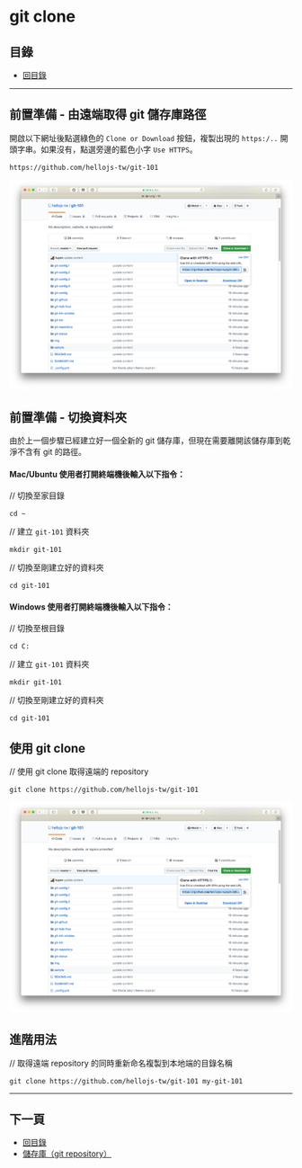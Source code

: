 # git clone

## 目錄
- [回目錄](../SUMMARY.md)

***


## 前置準備 - 由遠端取得 git 儲存庫路徑

開啟以下網址後點選綠色的 `Clone or Download` 按鈕，複製出現的 `https:/..` 開頭字串。如果沒有，點選旁邊的藍色小字 `Use HTTPS`。
```
https://github.com/hellojs-tw/git-101
```

![](../img/git-clone-1.png)


## 前置準備 - 切換資料夾

由於上一個步驟已經建立好一個全新的 git 儲存庫，但現在需要離開該儲存庫到乾淨不含有 git 的路徑。

#### Mac/Ubuntu 使用者打開終端機後輸入以下指令：

// 切換至家目錄
```
cd ~
```

// 建立 `git-101` 資料夾
```
mkdir git-101
```

// 切換至剛建立好的資料夾
```
cd git-101
```

#### Windows 使用者打開終端機後輸入以下指令：

// 切換至根目錄
```
cd C:
```

// 建立 `git-101` 資料夾
```
mkdir git-101
```

// 切換至剛建立好的資料夾
```
cd git-101
```

## 使用 git clone

// 使用 git clone 取得遠端的 repository
```
git clone https://github.com/hellojs-tw/git-101
```

![](../img/git-clone-1.png)

## 進階用法

// 取得遠端 repository 的同時重新命名複製到本地端的目錄名稱
```
git clone https://github.com/hellojs-tw/git-101 my-git-101
```



***

## 下一頁
- [回目錄](../SUMMARY.md)
- [儲存庫（git repository）](../git-repository/index.md)